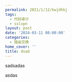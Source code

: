 ```yaml
---
permalink: 2021/1/12/kwjdhkj
tags:
  - 代码审计
  - sslvpn
layout: post
date: '2024-03-11 08:00:00'
categories:
  - 路由交换
home_cover: ''
title: dsad
---
```


sadsadas


asdas

